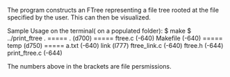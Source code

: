  The program constructs an FTree representing a file tree rooted at the file specified by the user. This can then be visualized.
 
 Sample Usage on the terminal( on a populated folder):
 $ make
 $ ../print_ftree .
 ===== . (d700) =====
  ftree.c (-640)
  Makefile (-640)
  ===== temp (d750) =====
    a.txt (-640)
    link (l777)
    ftree_link.c (-640)
  ftree.h (-644)
  print_ftree.c (-644)
 
 
 The numbers above in the brackets are file persmissions.
